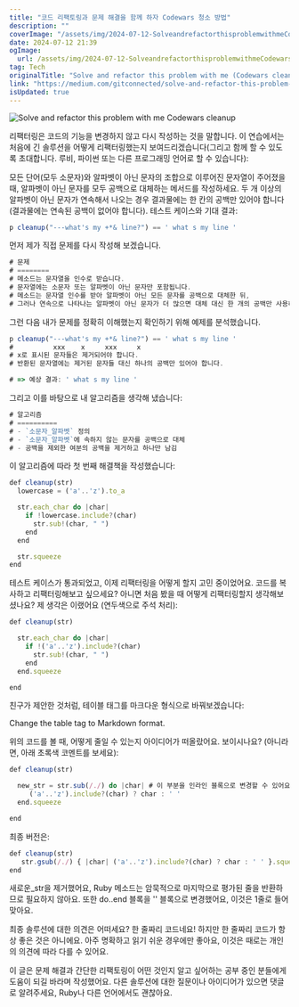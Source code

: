 ```yaml
---
title: "코드 리팩토링과 문제 해결을 함께 하자 Codewars 청소 방법"
description: ""
coverImage: "/assets/img/2024-07-12-SolveandrefactorthisproblemwithmeCodewarscleanup_0.png"
date: 2024-07-12 21:39
ogImage: 
  url: /assets/img/2024-07-12-SolveandrefactorthisproblemwithmeCodewarscleanup_0.png
tag: Tech
originalTitle: "Solve and refactor this problem with me (Codewars cleanup)."
link: "https://medium.com/gitconnected/solve-and-refactor-this-problem-with-me-codewars-cleanup-fd214a49e370"
isUpdated: true
---
```






![Solve and refactor this problem with me Codewars cleanup](/assets/img/2024-07-12-SolveandrefactorthisproblemwithmeCodewarscleanup_0.png)

리팩터링은 코드의 기능을 변경하지 않고 다시 작성하는 것을 말합니다. 이 연습에서는 처음에 긴 솔루션을 어떻게 리팩터링했는지 보여드리겠습니다(그리고 함께 할 수 있도록 초대합니다. 루비, 파이썬 또는 다른 프로그래밍 언어로 할 수 있습니다):

모든 단어(모두 소문자)와 알파벳이 아닌 문자의 조합으로 이루어진 문자열이 주어졌을 때, 알파벳이 아닌 문자를 모두 공백으로 대체하는 메서드를 작성하세요. 두 개 이상의 알파벳이 아닌 문자가 연속해서 나오는 경우 결과물에는 한 칸의 공백만 있어야 합니다(결과물에는 연속된 공백이 없어야 합니다). 테스트 케이스와 기대 결과:

```js
p cleanup("---what's my +*& line?") == ' what s my line '
```

<div class="content-ad"></div>

먼저 제가 직접 문제를 다시 작성해 보겠습니다.

```js
# 문제
# ========
# 메소드는 문자열을 인수로 받습니다.
# 문자열에는 소문자 또는 알파벳이 아닌 문자만 포함됩니다.
# 메소드는 문자열 인수를 받아 알파벳이 아닌 모든 문자를 공백으로 대체한 뒤, 
# 그러나 연속으로 나타나는 알파벳이 아닌 문자가 더 많으면 대체 대신 한 개의 공백만 사용하도록 합니다.
```

그런 다음 내가 문제를 정확히 이해했는지 확인하기 위해 예제를 분석했습니다.

```js
p cleanup("---what's my +*& line?") == ' what s my line '
#          xxx    x     xxx     x   
# x로 표시된 문자들은 제거되어야 합니다.
# 반환된 문자열에는 제거된 문자들 대신 하나의 공백만 있어야 합니다.

# => 예상 결과: ' what s my line '
```

<div class="content-ad"></div>

그리고 이를 바탕으로 내 알고리즘을 생각해 냈습니다:

```js
# 알고리즘
# ==========
# - `소문자_알파벳` 정의
# - `소문자_알파벳`에 속하지 않는 문자를 공백으로 대체
# - 공백을 제외한 여분의 공백을 제거하고 하나만 남김
```

이 알고리즘에 따라 첫 번째 해결책을 작성했습니다:

```js
def cleanup(str)
  lowercase = ('a'..'z').to_a

  str.each_char do |char|
    if !lowercase.include?(char)
      str.sub!(char, " ")
    end
  end

  str.squeeze
end
```

<div class="content-ad"></div>

테스트 케이스가 통과되었고, 이제 리팩터링을 어떻게 할지 고민 중이었어요. 코드를 복사하고 리팩터링해보고 싶으세요? 아니면 처음 봤을 때 어떻게 리팩터링할지 생각해보셨나요? 제 생각은 이랬어요 (연두색으로 주석 처리):

```js
def cleanup(str)

  str.each_char do |char|
    if !('a'..'z').include?(char)
      str.sub!(char, " ")
    end
  end.squeeze

end
```

<div class="content-ad"></div>

친구가 제안한 것처럼, 테이블 태그를 마크다운 형식으로 바꿔보겠습니다:


Change the table tag to Markdown format.


<div class="content-ad"></div>

위의 코드를 볼 때, 어떻게 줄일 수 있는지 아이디어가 떠올랐어요. 보이시나요? (아니라면, 아래 초록색 코멘트를 보세요):

```js
def cleanup(str)

  new_str = str.sub(/./) do |char| # 이 부분을 인라인 블록으로 변경할 수 있어요
     ('a'..'z').include?(char) ? char : ' ' 
  end.squeeze

end
```

최종 버전은:

```js
def cleanup(str)
   str.gsub(/./) { |char| ('a'..'z').include?(char) ? char : ' ' }.squeeze
end
```

<div class="content-ad"></div>

새로운_str을 제거했어요, Ruby 메소드는 암묵적으로 마지막으로 평가된 줄을 반환하므로 필요하지 않아요. 또한 do..end 블록을 '' 블록으로 변경했어요, 이것은 1줄로 들어맞아요.

최종 솔루션에 대한 의견은 어떠세요? 한 줄짜리 코드네요! 하지만 한 줄짜리 코드가 항상 좋은 것은 아니에요. 아주 명확하고 읽기 쉬운 경우에만 좋아요, 이것은 때로는 개인의 의견에 따라 다를 수 있어요.

이 글은 문제 해결과 간단한 리팩토링이 어떤 것인지 알고 싶어하는 공부 중인 분들에게 도움이 되길 바라며 작성했어요. 다른 솔루션에 대한 질문이나 아이디어가 있으면 댓글로 알려주세요, Ruby나 다른 언어에서도 괜찮아요.